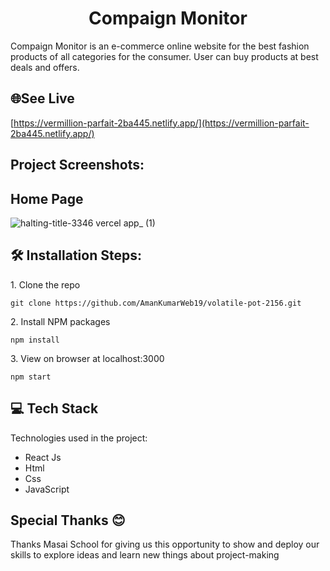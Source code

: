 <h1 align="center" id="title">Compaign Monitor</h1>



<p id="description">Compaign Monitor is an e-commerce online website for the best fashion products of all categories for the consumer. User can buy products at best deals and offers.<br> </p>

<h2>🌐See Live</h2>

[https://vermillion-parfait-2ba445.netlify.app/](https://vermillion-parfait-2ba445.netlify.app/)

<h2>Project Screenshots:</h2>

## Home Page
  
![halting-title-3346 vercel app_ (1)](https://user-images.githubusercontent.com/110033104/214221619-2f1f8726-78a6-4de3-9e11-58aba50b8b4d.png)

<h2>🛠️ Installation Steps:</h2>

<p>1. Clone the repo</p>

```
git clone https://github.com/AmanKumarWeb19/volatile-pot-2156.git
```

<p>2. Install NPM packages</p>

```
npm install
```

<p>3. View on browser at localhost:3000</p>

```
npm start
```

  
  
<h2>💻 Tech Stack</h2>

Technologies used in the project:

*   React Js
*   Html
*   Css
*   JavaScript

<h2>Special Thanks 😊</h2>

<p>Thanks Masai School for giving us this opportunity to show and deploy our skills to explore ideas and learn new things about project-making </p>
